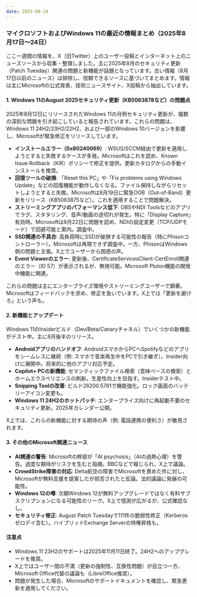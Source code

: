 ```yaml
---
date: 2025-08-24
---
```


### マイクロソフトおよびWindows 11の最近の情報まとめ（2025年8月17日～24日）

ここ一週間の情報を、X（旧Twitter）上のユーザー投稿とインターネット上のニュースソースから収集・整理しました。主に2025年8月のセキュリティ更新（Patch Tuesday）関連の問題と新機能が話題となっています。古い情報（8月17日以前のニュース）は排除し、信頼できるソースに基づいてまとめます。情報は主にMicrosoftの公式発表、技術ニュースサイト、X投稿から抽出しています。

#### 1. Windows 11のAugust 2025セキュリティ更新（KB5063878など）の問題点
2025年8月12日にリリースされたWindows 11の月例セキュリティ更新が、複数の深刻な問題を引き起こしていると報告されています。これらの問題は、Windows 11 24H2/23H2/22H2、および一部のWindows 10バージョンを影響し、Microsoftが緊急修正をリリースしています。
- **インストールエラー（0x80240069）**: WSUS/SCCM経由で更新を適用しようとすると失敗するケースが多発。Microsoftはこれを認め、Known Issue Rollback（KIR）ポリシーで修正を提供。更新カタログからの手動インストールを推奨。
- **回復ツールの破損**: 「Reset this PC」や「Fix problems using Windows Update」などの回復機能が動作しなくなる。ファイル保持しながらリセットしようとすると失敗。Microsoftは8月19日に緊急OOB（Out-of-Band）更新をリリース（KB5063875など）。これを適用することで問題解決。
- **ストリーミングアプリのパフォーマンス低下**: OBSやNDI Toolsなどのアプリでラグ、スタタリング、音声/動画の途切れが発生。特に「Display Capture」有効時。Microsoftは8月22日に問題を認め、NDIの設定変更（TCP/UDPモード）で回避可能と案内。調査中。
- **SSD関連の不具合**: 高負荷時にSSDが破損する可能性の報告（特にPhisonコントローラー）。Microsoftは再現できず調査中。一方、PhisonはWindows側の問題と主張。X上でユーザーから困惑の声。
- **Event Viewerのエラー**: 更新後、CertificateServicesClient-CertEnroll関連のエラー（ID 57）が表示されるが、無視可能。Microsoft Pluton機能の開発中機能に関連。

これらの問題は主にエンタープライズ環境やストリーミングユーザーで顕著。Microsoftはフィードバックを求め、修正を急いでいます。X上では「更新を避けろ」という声も。

#### 2. 新機能とアップデート
Windows 11のInsiderビルド（Dev/Beta/Canaryチャネル）でいくつかの新機能がテスト中。主に8月後半のリリース。
- **Androidアプリのハンドオフ**: AndroidスマホからPCへSpotifyなどのアプリをシームレスに継続（例: スマホで音楽再生中をPCで引き継ぎ）。Insider向けに展開中。将来的に他のアプリ対応予定。
- **Copilot+ PCの新機能**: セマンティックファイル検索（意味ベースの検索）とホームエクスペリエンスの刷新。生産性向上を目指す。Insiderテスト中。
- **Snipping Toolの改善**: ビルド26200.5761で機能強化。ロック画面のバッテリーアイコン変更も。
- **Windows 11 24H2のホットパッチ**: エンタープライズ向けに再起動不要のセキュリティ更新。2025年カレンダー公開。

X上では、これらの新機能に対する期待の声（例: 電話連携の便利さ）が散見されます。

#### 3. その他のMicrosoft関連ニュース
- **AI関連の警告**: Microsoftの幹部が「AI psychosis」（AIの過熱心理）を警告。過度な期待がリスクを生むと指摘。BBCなどで報じられ、X上で議論。
- **CrowdStrike障害の対応**: Delta航空の障害でMicrosoftを責めた件に対し、Microsoftが無料支援を提案したが拒否されたと反論。法的議論に発展の可能性。
- **Windows 12の噂**: 次期Windows 12が無料アップグレードではなく有料サブスクリプションになる可能性のリーク。X上で憶測が広がるが、公式確認なし。
- **セキュリティ修正**: August Patch Tuesdayで111件の脆弱性修正（Kerberosゼロデイ含む）。ハイブリッドExchange Serverの特権昇格も。

#### 注意点
- Windows 11 23H2のサポートは2025年11月11日終了。24H2へのアップグレードを推奨。
- X上ではユーザー間の不満（更新の強制性、互換性問題）が目立つ一方、Microsoft Office代替の議論も（LibreOffice推奨）。
- 問題が発生した場合、Microsoftのサポートドキュメントを確認し、緊急更新を適用してください。